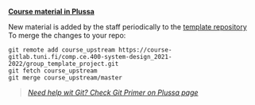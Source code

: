 [**Course material in Plussa**](https://plus.tuni.fi/comp.ce.400/spring-2022/)

New material is added by the staff periodically to the [template repository](https://course-gitlab.tuni.fi/comp.ce.400-system-design_2021-2022/group_template_project)\
To merge the changes to your repo:
```
git remote add course_upstream https://course-gitlab.tuni.fi/comp.ce.400-system-design_2021-2022/group_template_project.git
git fetch course_upstream
git merge course_upstream/master
```

> [*Need help wit Git? Check Git Primer on Plussa page*](https://plus.tuni.fi/comp.ce.400/spring-2022/general/GitPrimer/)
